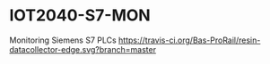 # IOT2040-S7-MON
Monitoring Siemens S7 PLCs		https://travis-ci.org/Bas-ProRail/resin-datacollector-edge.svg?branch=master
